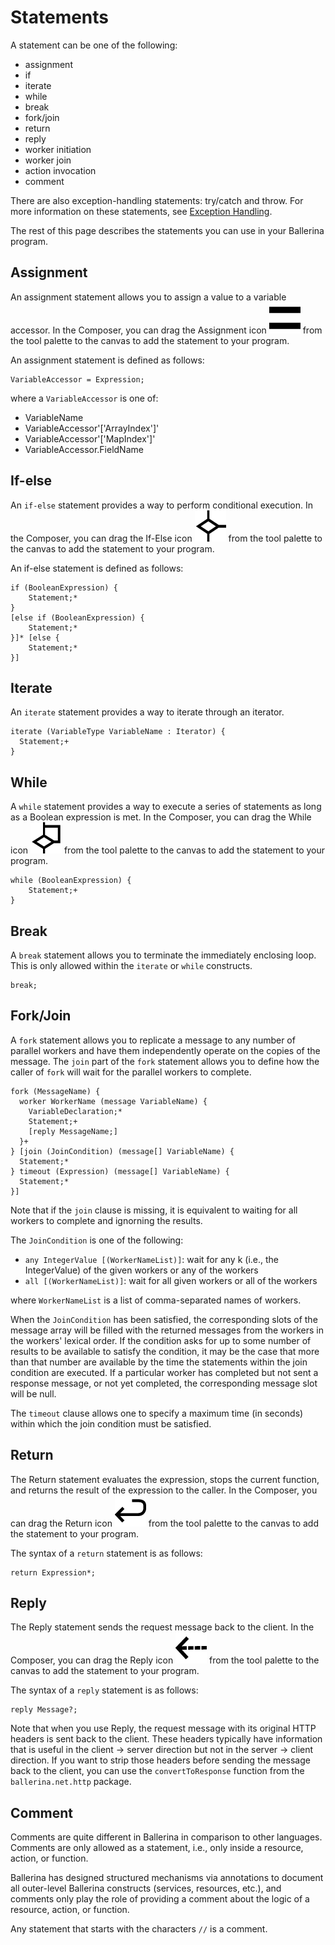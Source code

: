 # Statements

A statement can be one of the following:

- assignment
- if
- iterate
- while
- break
- fork/join
- return
- reply
- worker initiation
- worker join
- action invocation
- comment

There are also exception-handling statements: try/catch and throw. For more information on these statements, see [Exception Handling](exceptions.md).

The rest of this page describes the statements you can use in your Ballerina program. 

## Assignment

An assignment statement allows you to assign a value to a variable accessor. In the Composer, you can drag the Assignment icon ![alt-text](../images/icons/assign.png "Assignment icon") from the tool palette to the canvas to add the statement to your program. 

An assignment statement is defined as follows:
```
VariableAccessor = Expression;
```
where a `VariableAccessor` is one of:
- VariableName
- VariableAccessor'['ArrayIndex']'
- VariableAccessor'['MapIndex']'
- VariableAccessor.FieldName

## If-else

An `if-else` statement provides a way to perform conditional execution. In the Composer, you can drag the If-Else icon ![alt-text](../images/icons/if-else.png "If-Else icon") from the tool palette to the canvas to add the statement to your program. 

An if-else statement is defined as follows: 
```
if (BooleanExpression) {
    Statement;*
}
[else if (BooleanExpression) {
    Statement;*
}]* [else {
    Statement;*
}]
```

## Iterate

An `iterate` statement provides a way to iterate through an iterator.

```
iterate (VariableType VariableName : Iterator) {
  Statement;+
}
```

## While

A `while` statement provides a way to execute a series of statements as long as a Boolean expression is met. In the Composer, you can drag the While icon ![alt-text](../images/icons/while.png "While icon") from the tool palette to the canvas to add the statement to your program. 

```
while (BooleanExpression) {
    Statement;+
}
```

## Break

A `break` statement allows you to terminate the immediately enclosing loop. This is only allowed within the `iterate` or `while` constructs.

```
break;
```

## Fork/Join

A `fork` statement allows you to replicate a message to any number of parallel workers and have them independently operate on the copies of the message. The `join` part of the `fork` statement allows you to define how the caller of `fork` will wait for the parallel workers to complete. 

```
fork (MessageName) {
  worker WorkerName (message VariableName) {
    VariableDeclaration;*
    Statement;+
    [reply MessageName;]
  }+       
} [join (JoinCondition) (message[] VariableName) {
  Statement;*
} timeout (Expression) (message[] VariableName) {
  Statement;*  
}]
```
Note that if the `join` clause is missing, it is equivalent to waiting for all workers to complete and ignorning the results.

The `JoinCondition` is one of the following:
- `any IntegerValue [(WorkerNameList)]`: wait for any k (i.e., the IntegerValue) of the given workers or any of the workers
- `all [(WorkerNameList)]`: wait for all given workers or all of the workers

where `WorkerNameList` is a list of comma-separated names of workers.

When the `JoinCondition` has been satisfied, the corresponding slots of the message array will be filled with the returned messages from the workers in the workers' lexical order. If the condition asks for up to some number of results to be available to satisfy the condition, it may be the case that more than that number are available by the time the statements within the join condition are executed. If a particular worker has completed but not sent a response message, or not yet completed, the corresponding message slot will be null.

The `timeout` clause allows one to specify a maximum time (in seconds) within which the join condition must be satisfied.

## Return

The Return statement evaluates the expression, stops the current function, and returns the result of the expression to the caller. In the Composer, you can drag the Return icon ![alt-text](../images/icons/return.png "Return icon") from the tool palette to the canvas to add the statement to your program. 

The syntax of a `return` statement is as follows:
```
return Expression*;
```

## Reply

The Reply statement sends the request message back to the client. In the Composer, you can drag the Reply icon ![alt-text](../images/icons/reply.png "Reply icon") from the tool palette to the canvas to add the statement to your program. 

The syntax of a `reply` statement is as follows:
```
reply Message?;
```

Note that when you use Reply, the request message with its original HTTP headers is sent back to the client. These headers typically have information that is useful in the client -> server direction but not in the server -> client direction. If you want to strip those headers before sending the message back to the client, you can use the `convertToResponse` function from the `ballerina.net.http` package.

## Comment

Comments are quite different in Ballerina in comparison to other languages. Comments are only allowed as a statement, i.e., only inside a resource, action, or function.

Ballerina has designed structured mechanisms via annotations to document all outer-level Ballerina constructs (services, resources, etc.), and comments only play the role of providing a comment about the logic of a resource, action, or function.

Any statement that starts with the characters `//` is a comment.
